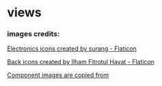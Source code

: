 # views

### images credits:

[Electronics icons created by surang - Flaticon](https://www.flaticon.com/free-icons/electronics)

[Back icons created by Ilham Fitrotul Hayat - Flaticon](https://www.flaticon.com/free-icons/back)

[Component images are copied from](https://octopart.com/)